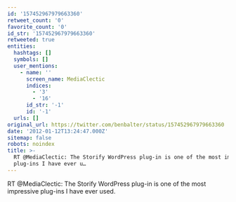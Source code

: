 ```yaml
---
id: '157452967979663360'
retweet_count: '0'
favorite_count: '0'
id_str: '157452967979663360'
retweeted: true
entities:
  hashtags: []
  symbols: []
  user_mentions:
    - name: ''
      screen_name: MediaClectic
      indices:
        - '3'
        - '16'
      id_str: '-1'
      id: '-1'
  urls: []
original_url: https://twitter.com/benbalter/status/157452967979663360
date: '2012-01-12T13:24:47.000Z'
sitemap: false
robots: noindex
title: >-
  RT @MediaClectic: The Storify WordPress plug-in is one of the most impressive
  plug-ins I have ever u…
---
```


RT @MediaClectic: The Storify WordPress plug-in is one of the most impressive plug-ins I have ever used.